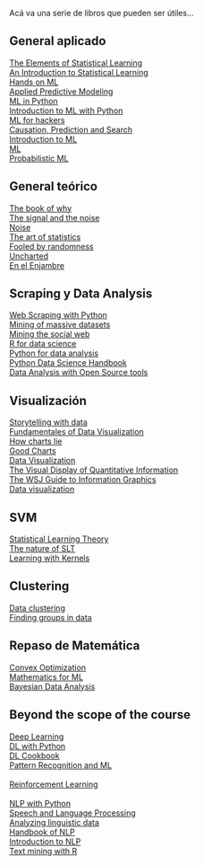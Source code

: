 Acá va una serie de libros que pueden ser útiles...
## General aplicado
[The Elements of Statistical Learning](https://www.goodreads.com/book/show/148009.The_Elements_of_Statistical_Learning?ac=1&from_search=true&qid=yS5kS2AaCR&rank=2) <br />
[An Introduction to Statistical Learning](https://www.goodreads.com/book/show/17397466-an-introduction-to-statistical-learning) <br />
[Hands on ML](https://www.goodreads.com/book/show/40363665-hands-on-machine-learning-with-scikit-learn-keras-and-tensorflow) <br />
[Applied Predictive Modeling](https://www.goodreads.com/book/show/17299542-applied-predictive-modeling) <br />
[ML in Python](https://www.goodreads.com/book/show/23059706-machine-learning-in-python) <br />
[Introduction to ML with Python](https://www.goodreads.com/book/show/24346909-introduction-to-machine-learning-with-python) <br />
[ML for hackers](https://www.goodreads.com/book/show/13482301-machine-learning-for-hackers) <br />
[Causation, Prediction and Search](https://www.goodreads.com/book/show/739803.Causation_Prediction_and_Search) <br />
[Introduction to ML](https://www.goodreads.com/book/show/213032.Introduction_to_Machine_Learning) <br /> 
[ML](https://www.goodreads.com/book/show/15857489-machine-learning)  <br />
[Probabilistic ML](https://www.goodreads.com/book/show/58064710-probabilistic-machine-learning) <br />

## General teórico
[The book of why](https://www.goodreads.com/book/show/36204378-the-book-of-why) <br />
[The signal and the noise](https://www.goodreads.com/book/show/13588394-the-signal-and-the-noise) <br />
[Noise](https://www.goodreads.com/book/show/55339408-noise) <br />
[The art of statistics](https://www.goodreads.com/book/show/43722897-the-art-of-statistics) <br />
[Fooled by randomness](https://www.goodreads.com/book/show/38315.Fooled_by_Randomness) <br />
[Uncharted](https://www.goodreads.com/book/show/20324580-uncharted) <br />
[En el Enjambre](https://www.goodreads.com/book/show/23345558-en-el-enjambre) <br />

## Scraping y Data Analysis
[Web Scraping with Python](https://www.goodreads.com/book/show/25752783-web-scraping-with-python?ac=1&from_search=true&qid=iB0SXlMxnk&rank=1) <br />
[Mining of massive datasets](https://www.goodreads.com/book/show/12818088-mining-of-massive-datasets) <br />
[Mining the social web](https://www.goodreads.com/book/show/9328656-mining-the-social-web)
<br />
[R for data science](https://www.goodreads.com/book/show/29860163-r-for-data-science) <br />
[Python for data analysis](https://www.goodreads.com/book/show/14744694-python-for-data-analysis) <br />
[Python Data Science Handbook](https://www.goodreads.com/book/show/26457146-python-data-science-handbook) <br />
[Data Analysis with Open Source tools](https://www.goodreads.com/book/show/8360735-data-analysis-with-open-source-tools) <br />

## Visualización
[Storytelling with data](https://www.goodreads.com/book/show/26535513-storytelling-with-data) <br />
[Fundamentales of Data Visualization](https://www.goodreads.com/book/show/40014286-fundamentals-of-data-visualization) <br />
[How charts lie](https://www.goodreads.com/book/show/43726576-how-charts-lie) <br />
[Good Charts](goodreads.com/book/show/27038049-good-charts) <br />
[Data Visualization](https://www.goodreads.com/book/show/29200705-data-visualisation) <br />
[The Visual Display of Quantitative Information](https://www.goodreads.com/book/show/17744.The_Visual_Display_of_Quantitative_Information) <br />
[The WSJ Guide to Information Graphics](https://www.goodreads.com/book/show/6542897-the-wall-street-journal-guide-to-information-graphics) <br />
[Data visualization](https://www.goodreads.com/book/show/39964443-data-visualization) <br />

## SVM
[Statistical Learning Theory](https://www.goodreads.com/book/show/29352723-statistical-learning-theory) <br />
[The nature of SLT](https://www.goodreads.com/book/show/9468739-the-nature-of-statistical-learning-theory) <br />
[Learning with Kernels](https://www.goodreads.com/book/show/213033.Learning_with_Kernels) <br />

## Clustering
[Data clustering](https://www.goodreads.com/book/show/2247772.Data_Clustering) <br />
[Finding groups in data](https://www.goodreads.com/book/show/1254075.Finding_Groups_In_Data) <br />

## Repaso de Matemática
[Convex Optimization](https://www.goodreads.com/book/show/148030.Convex_Optimization) <br />
[Mathematics for ML](https://www.goodreads.com/book/show/50040746-mathematics-for-machine-learning) <br />
[Bayesian Data Analysis](https://www.goodreads.com/book/show/619590.Bayesian_Data_Analysis) <br />

## Beyond the scope of the course
[Deep Learning](https://www.goodreads.com/book/show/24072897-deep-learning)  <br />
[DL with Python](https://www.goodreads.com/book/show/33986067-deep-learning-with-python)  <br />
[DL Cookbook](https://www.goodreads.com/book/show/37707168-deep-learning-cookbook) <br />
[Pattern Recognition and ML](https://www.goodreads.com/book/show/55881.Pattern_Recognition_and_Machine_Learning) <br />
<br />
[Reinforcement Learning](https://www.goodreads.com/book/show/739791.Reinforcement_Learning) <br />
<br />
[NLP with Python](https://www.goodreads.com/book/show/6392569.Natural_Language_Processing_with_Python)  <br />
[Speech and Language Processing](https://www.goodreads.com/book/show/908047.Speech_and_Language_Processing)  <br />
[Analyzing linguistic data](https://www.goodreads.com/book/show/6179005-analyzing-linguistic-data) <br />
[Handbook of NLP](https://www.goodreads.com/book/show/6884480-handbook-of-natural-language-processing) <br />
[Introduction to NLP](https://www.goodreads.com/book/show/44512538-introduction-to-natural-language-processing) <br />
[Text mining with R](https://www.goodreads.com/book/show/34006736-text-mining-with-r)



